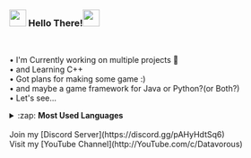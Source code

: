 ### <img src="https://emoji.gg/assets/emoji/6548-red-flames.gif" width="30px"> Hello There!<img src="https://emoji.gg/assets/emoji/6548-red-flames.gif" width="30px">
<br>

• I'm Currently working on multiple projects 🧠<br>
• and Learning C++<br>
• Got plans for making some game :) <br>
• and maybe a game framework for Java or Python?(or Both?)<br>
• Let's see...

<details>
  <summary>:zap: <b>Most Used Languages</b></summary><p>
<img src="https://github-readme-stats.vercel.app/api/top-langs/?username=Datavorous&layout=compact&theme=monokai">
</details>
<br>Join my [Discord Server](https://discord.gg/pAHyHdtSq6)
<br>Visit my [YouTube Channel](http://YouTube.com/c/Datavorous)
